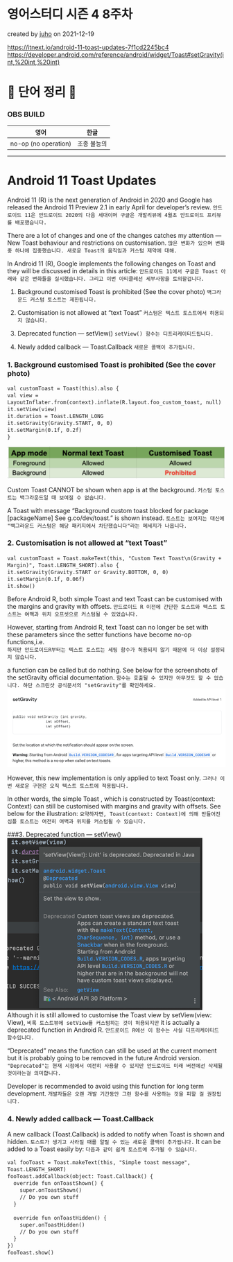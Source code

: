 # 영어스터디 시즌 4 8주차

created by [juho](https://github.com/pachuho/Development-English-study) on 2021-12-19

https://itnext.io/android-11-toast-updates-7f1cd2245bc4
https://developer.android.com/reference/android/widget/Toast#setGravity(int,%20int,%20int)

# 📗 단어 정리 📘

### OBS BUILD
|영어|한글|
|---|---|
|no-op (no operation)|조종 불능의| 

------------------------------

# Android 11 Toast Updates
Android 11 (R) is the next generation of Android in 2020 and Google has released the Android 11 Preview 2.1 in early April for developer’s review.
`안드로이드 11은 안드로이드 2020의 다음 세대이며 구글은 개발리뷰에 4월초 안드로이드 프리뷰를 배포했습니다.`

There are a lot of changes and one of the changes catches my attention — New Toast behaviour and restrictions on customisation.
`많은 변화가 있으며 변화중 하나에 집중했습니다. 새로운 Toast의 움직임과 커스텀 제약에 대해.`

In Android 11 (R), Google implements the following changes on Toast and they will be discussed in details in this article:
`안드로이드 11에서 구글은 Toast 아래와 같은 변화들을 실시했습니다. 그리고 이번 아티클레선 세부사항을 토의할겁니다.`

1. Background customised Toast is prohibited (See the cover photo)
`백그라운드 커스텀 토스트는 제한됩니다.`

2. Customisation is not allowed at “text Toast”
`커스텀은 텍스트 토스트에서 허용되지 않습니다.`

3. Deprecated function — setView()
`setView() 함수는 디프리케이티드됩니다.`

4. Newly added callback — Toast.Callback
`새로운 콜백이 추가됩니다.`
   

### 1. Background customised Toast is prohibited (See the cover photo)
```
val customToast = Toast(this).also {
val view = LayoutInflater.from(context).inflate(R.layout.foo_custom_toast, null)
it.setView(view)
it.duration = Toast.LENGTH_LONG
it.setGravity(Gravity.START, 0, 0)
it.setMargin(0.1f, 0.2f)
}
```
![img.png](img.png)

Custom Toast CANNOT be shown when app is at the background. 
`커스텀 토스트는 백그라운드일 때 보여질 수 없습니다.`

A Toast with message “Background custom toast blocked for package [packageName] See g.co/dev/toast.” is shown instead.
`토스트는 보여지는 대신에 "백그라운드 커스텀은 해당 패키지에서 차단했습니다"라는 메세지가 나옵니다.`

### 2. Customisation is not allowed at “text Toast”
```
val customToast = Toast.makeText(this, "Custom Text Toast\n(Gravity + Margin)", Toast.LENGTH_SHORT).also {
it.setGravity(Gravity.START or Gravity.BOTTOM, 0, 0)
it.setMargin(0.1f, 0.06f)
it.show()
```

Before Android R, both simple Toast and text Toast can be customised with the margins and gravity with offsets. 
`안드로이드 R 이전에 간단한 토스트와 텍스트 토스트는 여백과 위치 오프셋으로 커스텀될 수 있었습니다.`

However, starting from Android R, text Toast can no longer be set with these parameters since the setter functions have become no-op functions,i.e.  
`하지만 안드로이드R부터는 텍스트 토스트는 세팅 함수가 허용되지 않기 때문에 더 이상 설정되지 않습니다.`

a function can be called but do nothing. See below for the screenshots of the setGravity official documentation.
`함수는 호출될 수 있지만 아무것도 할 수 없습니다. 하단 스크린샷 공식문서의 "setGravity"를 확인하세요.`
![img_2.png](img_2.png)

However, this new implementation is only applied to text Toast only. 
`그러나 이번 새로운 구현은 오직 텍스트 토스트에 적용됩니다.`

In other words, the simple Toast , which is constructed by Toast(context: Context) can still be customised with margins and gravity with offsets. See below for the illustration:
`요약하자면, Toast(context: Context)에 의해 만들어진 심플 토스트는 여전히 여백과 위치를 커스텀될 수 있습니다.`

###3. Deprecated function — setView()
![img_1.png](img_1.png)
Although it is still allowed to customise the Toast view by setView(view: View), 
`비록 토스트뷰에 setView를 커스텀하는 것이 허용되지만`
it is actually a deprecated function in Android R.
`안드로이드 R에선 이 함수는 사실 디프리케이티드 함수입니다.`

“Deprecated” means the function can still be used at the current moment but it is probably going to be removed in the future Android version. 
`"Deprecated"는 현재 시점에서 여전히 사용할 수 있지만 안드로이드 미래 버전에선 삭제될 것이라는걸 의미합니다.`

Developer is recommended to avoid using this function for long term development.
`개발자들은 오랜 개발 기간동안 그런 함수를 사용하는 것을 피할 걸 권장됩니다.`

### 4. Newly added callback — Toast.Callback
A new callback (Toast.Callback) is added to notify when Toast is shown and hidden. 
`토스트가 생기고 사라질 때를 알릴 수 있는 새로운 콜백이 추가됩니다.`
It can be added to a Toast easily by:
`다음과 같이 쉽게 토스트에 추가될 수 있습니다.`

```
val fooToast = Toast.makeText(this, "Simple toast message", Toast.LENGTH_SHORT)
fooToast.addCallback(object: Toast.Callback() {
  override fun onToastShown() {
    super.onToastShown()
    // Do you own stuff
  }

  override fun onToastHidden() {
    super.onToastHidden()
    // Do you own stuff
  }
})
fooToast.show()
```
